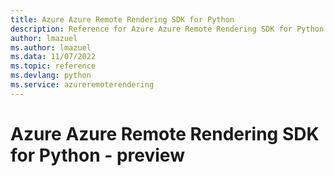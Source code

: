 ```yaml
---
title: Azure Azure Remote Rendering SDK for Python
description: Reference for Azure Azure Remote Rendering SDK for Python
author: lmazuel
ms.author: lmazuel
ms.data: 11/07/2022
ms.topic: reference
ms.devlang: python
ms.service: azureremoterendering
---
```

# Azure Azure Remote Rendering SDK for Python - preview

